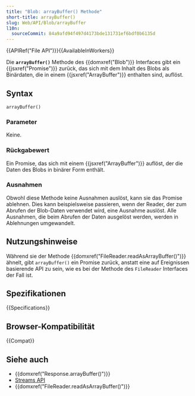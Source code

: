 ```yaml
---
title: "Blob: arrayBuffer() Methode"
short-title: arrayBuffer()
slug: Web/API/Blob/arrayBuffer
l10n:
  sourceCommit: 84a9afd94f497d4173bde131731ef6bdf0b6135d
---
```


{{APIRef("File API")}}{{AvailableInWorkers}}

Die **`arrayBuffer()`** Methode des {{domxref("Blob")}}
Interfaces gibt ein {{jsxref("Promise")}} zurück, das sich mit dem Inhalt des Blobs als
Binärdaten, die in einem {{jsxref("ArrayBuffer")}} enthalten sind, auflöst.

## Syntax

```js-nolint
arrayBuffer()
```

### Parameter

Keine.

### Rückgabewert

Ein Promise, das sich mit einem {{jsxref("ArrayBuffer")}} auflöst, der die Daten des Blobs
in binärer Form enthält.

### Ausnahmen

Obwohl diese Methode keine Ausnahmen auslöst, kann sie das Promise ablehnen. Dies kann beispielsweise passieren, wenn der Reader, der zum Abrufen der Blob-Daten verwendet wird, eine Ausnahme auslöst. Alle Ausnahmen, die beim Abrufen der Daten ausgelöst werden, werden in Ablehnungen umgewandelt.

## Nutzungshinweise

Während sie der Methode {{domxref("FileReader.readAsArrayBuffer()")}} ähnelt, gibt `arrayBuffer()` ein Promise zurück, anstatt eine auf Ereignissen basierende API zu sein, wie es bei der Methode des `FileReader` Interfaces der Fall ist.

## Spezifikationen

{{Specifications}}

## Browser-Kompatibilität

{{Compat}}

## Siehe auch

- {{domxref("Response.arrayBuffer()")}}
- [Streams API](/de/docs/Web/API/Streams_API)
- {{domxref("FileReader.readAsArrayBuffer()")}}
